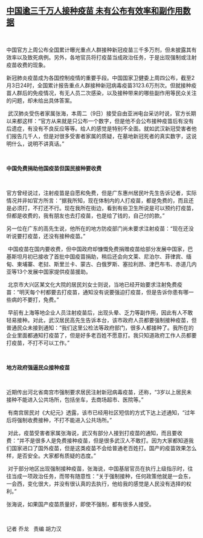 <!--1612866671000-->
[中国逾三千万人接种疫苗  未有公布有效率和副作用数据](https://www.rfa.org/mandarin/yataibaodao/huanjing/ql2-02092021053105.html)
------

<p><span style="font-weight: 400;"> </span></p><p><span style="font-weight: 400;">中国官方上周公布全国累计曝光重点人群接种新冠疫苗三千多万剂，但未披露其有效率以及致死病例。另外，各地官员将打疫苗当成政治任务，于是出现强制或注射疫苗收费的现象。</span><span style="font-weight: 400;"> </span></p><p><span style="font-weight: 400;">新冠肺炎疫苗成为各国控制疫情的重要手段。中国国家卫健委上周四公布，截至2月3日24时，全国累计报告重点人群接种新冠病毒疫苗3123.6万剂次。但就接种疫苗人群后的免疫情况，有无人员二次感染，以及接种带来的哪些副作用等民众关注的问题，却未给出具体答案。</span></p><p><span style="font-weight: 400;"> </span><span style="font-weight: 400;">武汉肺炎受伤者家属张海，本周二（9日）接受自由亚洲电台采访时说，官方长期以来都这样：“官方从来就是只公布一个数字，但是他不会公布接种疫苗后有没有后遗症，有没有不良反应等等。给人的感觉是特别不全面。就如武汉新冠受害者他们报告几千人，但是对很多受害者家属的质疑，在墓地新冠死者的真实数字，这说明什么，说明不讲真话。”</span></p><p><span style="font-weight: 400;"> </span></p><p><b>中国免费捐助他国疫苗但国民接种要收费</b></p><p><span style="font-weight: 400;"> </span></p><p><span style="font-weight: 400;">官方曾经说过，注射疫苗是自愿和免费，但是广东惠州居民叶先生告诉记者，实际情况并非如官方所言：“据我所知，现在体制内的人打疫苗，都是免费的，而且还是必须打，不打还不行。现在我所在街边，看到有些卫生所说是可以预约打疫苗，但都是收费的，我有朋友也去打疫苗，也是给了钱的，自己付的款。”</span><span style="font-weight: 400;"> </span></p><p><span style="font-weight: 400;">另一位在广东的高先生说，他所在的地方防疫部门尚未要求注射疫苗：“现在还没听说要打疫苗，还没有接种疫苗。”</span></p><p><span style="font-weight: 400;"> </span><span style="font-weight: 400;">中国疫苗在国内要收费，但中国政府却慷慨免费捐赠疫苗给部分发展中国家，巴基斯坦月初已接收了首批中国疫苗捐助，稍后还会</span><span style="font-weight: 400;">向文莱、尼泊尔、菲律宾、缅甸、柬埔寨、老挝、斯里兰卡、蒙古、白俄罗斯、塞拉利昂、津巴布韦、赤道几内亚等</span><span style="font-weight: 400;">13</span><span style="font-weight: 400;">个发展中国家提供疫苗援助。</span></p><p><span style="font-weight: 400;"> </span><span style="font-weight: 400;">北京市大兴区某文化大院的居民刘女士则说，当地已经开始要求注射免费疫苗：“明天每个村都要去打疫苗，通知没有说要强迫打疫苗，但是告诉你患有哪一些病的不要打，免费。”</span></p><p><span style="font-weight: 400;"> </span><span style="font-weight: 400;">早前有上海等地企业人员注射疫苗后，出现头晕、乏力等副作用，因此有人不敢轻易接种。对此，武汉居民高先生告诉本台，该市政府人员都要强制接种疫苗，但普通民众未接到通知：“我们这里公检法等政府部门，很多人都接种了。我所在的企业里面都通知打疫苗了，但是好多老百姓不愿意打。我只知道政府工作人员都要打疫苗，不打不可以工作。”</span></p><p><span style="font-weight: 400;"> </span></p><p><b>地方政府强逼民众接种疫苗</b></p><p><b> </b></p><p><span style="font-weight: 400;">近期传出河北省南宫市强制要求居民注射新冠病毒疫苗，还称，“3岁以上居民未接种不能进入公共场所，包括坐车，去商场超市、医院等。”</span></p><p><span style="font-weight: 400;"> </span><span style="font-weight: 400;">有南宫居民对《大纪元》透露，该市已经用社区短信的方式下达上述通知，“过年后将强制收费接种，不打不能进入公共场所。”</span></p><p><span style="font-weight: 400;"> </span><span style="font-weight: 400;">对此，疫苗受害者家属张海说，武汉有部分人接到打疫苗的通知，而且要收费：“并不是很多人是免费接种疫苗，但是很多武汉人不敢打。因为大家都知道我们国家进口了国外疫苗，但是这类疫苗不会给普通老百姓打。国产的疫苗效果怎么样，是否安全。大家都有质疑的态度。”</span></p><p><span style="font-weight: 400;"> </span><span style="font-weight: 400;">对于部分地区出现强制接种疫苗，张海说，中国基层官员在执行上级指示时，往往当成一项政治任务，而带有随意性：“关于强制接种，任何政策他就是一会东，一会西，变化很大，并没有很认真的去执行，他给我的感觉是人民没有选择的权利。”</span></p><p><span style="font-weight: 400;">张海说，如果国产疫苗质量好，即使不强制，都有很多人接受。</span></p><p><span style="font-weight: 400;"> </span></p><p><span style="font-weight: 400;">记者 乔龙   责编 胡力汉 </span></p><p><span style="font-weight: 400;"> </span></p><p><span style="font-weight: 400;"> </span></p>
